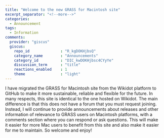 ```yaml
---
title: "Welcome to the new GRASS for Macintosh site"
excerpt_separator: "<!--more-->"
categories:
  - Announcement
tags:
  - Information
comments:
  provider: "giscus"
  giscus:
    repo_id              : "R_kgDOKHjbsQ"
    category_name        : "Announcements"
    category_id          : "DIC_kwDOKHjbsc4CYyYe"
    discussion_term      : "title"
    reactions_enabled    : 1
    theme                : "light"
---
```


I have migrated the GRASS for Macintosh site from the Wikidot platform to GitHub to make it more sustainable, reliable and flexible for the future. In many respects, this site is identical to the one hosted on Wikidot. The main difference is that this does not have a forum that you must request joining. Instead, I will continue to provide announcements about releases and other information of relevance to GRASS users on Macintosh platforms, with a comments section where you can respond or ask questions. This will make it easier for more Mac users to benefit from this site and also make it easier for me to maintain. So welcome and enjoy!
